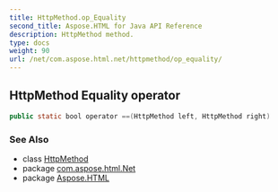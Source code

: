 ```yaml
---
title: HttpMethod.op_Equality
second_title: Aspose.HTML for Java API Reference
description: HttpMethod method. 
type: docs
weight: 90
url: /net/com.aspose.html.net/httpmethod/op_equality/
---
```

## HttpMethod Equality operator

```java
public static bool operator ==(HttpMethod left, HttpMethod right)
```

### See Also

* class [HttpMethod](../)
* package [com.aspose.html.Net](../../httpmethod/)
* package [Aspose.HTML](../../../)

